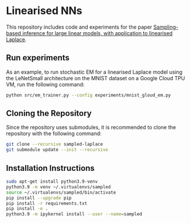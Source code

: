 # Linearised NNs

This repository includes code and experiments for the paper [Sampling-based inference for large linear models, with application to linearised Laplace]().


## Run experiments

As an example, to run stochastic EM for a linearised Laplace model using the LeNetSmall architecture on the MNIST dataset on a Google Cloud TPU VM, run the following command:

```bash
python src/em_trainer.py --config experiments/mnist_gloud_em.py
```
## Cloning the Repository

Since the repository uses submodules, it is recommended to clone the repository with the following command:

```bash
git clone --recursive sampled-laplace
git submodule update --init --recursive
```

## Installation Instructions

```bash
sudo apt-get install python3.9-venv
python3.9 -m venv ~/.virtualenvs/sampled
source ~/.virtualenvs/sampled/bin/activate
pip install --upgrade pip
pip install -r requirements.txt
pip install -e .
python3.9 -m ipykernel install --user --name=sampled
```
